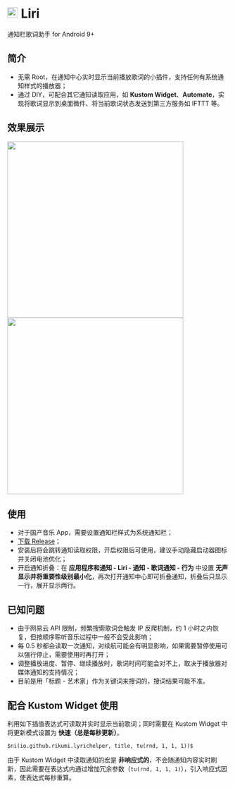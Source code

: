 # <img width="24" src="https://user-images.githubusercontent.com/5051300/130321895-7df9402b-1bd6-42b8-a60d-2ae9c5ead58b.png"> Liri
通知栏歌词助手 for Android 9+

## 简介
- 无需 Root，在通知中心实时显示当前播放歌词的小插件，支持任何有系统通知样式的播放器；
- 通过 DIY，可配合其它通知读取应用，如 **Kustom Widget**、**Automate**，实现将歌词显示到桌面微件、将当前歌词状态发送到第三方服务如 IFTTT 等。

## 效果展示
<p>
<img width="400" src="https://user-images.githubusercontent.com/5051300/130322287-39e56293-9c3a-434b-bace-019cb552a455.png">
<img width="400" src="https://user-images.githubusercontent.com/5051300/130322286-fc10578c-dc46-437c-abfb-d366ccbfeacf.png">
</p>

## 使用
- 对于国产音乐 App，需要设置通知栏样式为系统通知栏；
- [下载 Release](https://github.com/rikumi/lrc-helper-android/releases/latest)；
- 安装后将会跳转通知读取权限，开启权限后可使用，建议手动隐藏启动器图标并关闭电池优化；
- 开启通知折叠：在 **应用程序和通知 - Liri - 通知 - 歌词通知 - 行为** 中设置 **无声显示并将重要性级别最小化**，再次打开通知中心即可折叠通知，折叠后只显示一行，展开显示两行。

## 已知问题
- 由于网易云 API 限制，频繁搜索歌词会触发 IP 反爬机制，约 1 小时之内恢复，但按顺序聆听音乐过程中一般不会受此影响；
- 每 0.5 秒都会读取一次通知，对续航可能会有明显影响，如果需要暂停使用可以强行停止，需要使用时再打开；
- 调整播放进度、暂停、继续播放时，歌词时间可能会对不上，取决于播放器对媒体通知的支持情况；
- 目前是用「标题 - 艺术家」作为关键词来搜词的，搜词结果可能不准。

## 配合 Kustom Widget 使用
利用如下插值表达式可读取并实时显示当前歌词；同时需要在 Kustom Widget 中将更新模式设置为 **快速（总是每秒更新）**。

```
$ni(io.github.rikumi.lyrichelper, title, tu(rnd, 1, 1, 1))$
```

由于 Kustom Widget 中读取通知的宏是 **非响应式的**，不会随通知内容实时刷新，因此需要在表达式内通过增加冗余参数（`tu(rnd, 1, 1, 1)`），引入响应式因素，使表达式每秒重算。
